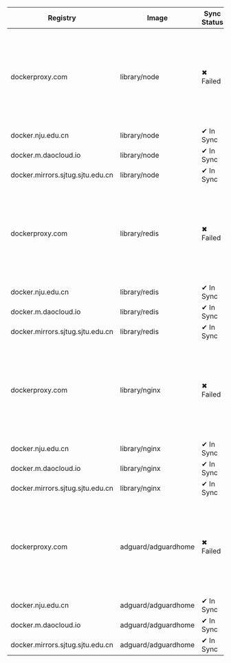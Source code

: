 | Registry | Image | Sync Status | Digest Docker.io | Digest Mirror | Error |
|----------|-------|-------------|------------------|---------------|-------|
| dockerproxy.com | library/node | ✖ Failed | sha256:a8ba58... | | Error response from daemon: received unexpected HTTP status: 500 Internal Server Error |
| docker.nju.edu.cn | library/node | ✔ In Sync | sha256:a8ba58... | sha256:a8ba58... | |
| docker.m.daocloud.io | library/node | ✔ In Sync | sha256:a8ba58... | sha256:a8ba58... | |
| docker.mirrors.sjtug.sjtu.edu.cn | library/node | ✔ In Sync | sha256:a8ba58... | sha256:a8ba58... | |
| dockerproxy.com | library/redis | ✖ Failed | sha256:01afb3... | | Error response from daemon: received unexpected HTTP status: 500 Internal Server Error |
| docker.nju.edu.cn | library/redis | ✔ In Sync | sha256:01afb3... | sha256:01afb3... | |
| docker.m.daocloud.io | library/redis | ✔ In Sync | sha256:01afb3... | sha256:01afb3... | |
| docker.mirrors.sjtug.sjtu.edu.cn | library/redis | ✔ In Sync | sha256:01afb3... | sha256:01afb3... | |
| dockerproxy.com | library/nginx | ✖ Failed | sha256:a48481... | | Error response from daemon: received unexpected HTTP status: 500 Internal Server Error |
| docker.nju.edu.cn | library/nginx | ✔ In Sync | sha256:a48481... | sha256:a48481... | |
| docker.m.daocloud.io | library/nginx | ✔ In Sync | sha256:a48481... | sha256:a48481... | |
| docker.mirrors.sjtug.sjtu.edu.cn | library/nginx | ✔ In Sync | sha256:a48481... | sha256:a48481... | |
| dockerproxy.com | adguard/adguardhome | ✖ Failed | sha256:f890b7... | | Error response from daemon: received unexpected HTTP status: 500 Internal Server Error |
| docker.nju.edu.cn | adguard/adguardhome | ✔ In Sync | sha256:f890b7... | sha256:f890b7... | |
| docker.m.daocloud.io | adguard/adguardhome | ✔ In Sync | sha256:f890b7... | sha256:f890b7... | |
| docker.mirrors.sjtug.sjtu.edu.cn | adguard/adguardhome | ✔ In Sync | sha256:f890b7... | sha256:f890b7... | |

